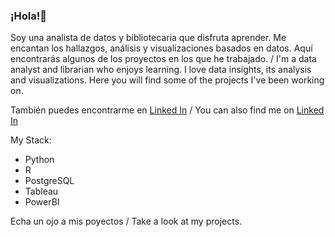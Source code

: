 ### ¡Hola!👋

Soy una analista de datos y bibliotecaria que disfruta aprender. Me encantan los hallazgos, análisis y visualizaciones basados en datos. Aquí encontrarás algunos de los proyectos en los que he trabajado. / I'm a data analyst and librarian who enjoys learning. I love data insights, its analysis and visualizations. Here you will find some of the projects I've been working on.

También puedes encontrarme en [Linked In](https://www.linkedin.com/in/paulina-mondragon/) / You can also find me on [Linked In](https://www.linkedin.com/in/paulina-mondragon/)


My Stack:
*  Python 
*  R 
*  PostgreSQL
*  Tableau
*  PowerBI

Echa un ojo a mis poyectos / Take a look at my projects.
